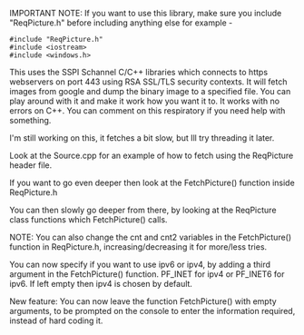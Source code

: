 IMPORTANT NOTE: If you want to use this library, make sure you include "ReqPicture.h" before including anything else for example -
```
#include "ReqPicture.h"
#include <iostream>
#include <windows.h>
```

This uses the SSPI Schannel C/C++ libraries which connects to https webservers on port 443 using RSA SSL/TLS security contexts. It will fetch images from google and dump the binary image to a specified file. You can play around with it and make it work how you want it to. It works with no errors on C++. You can comment on this respiratory if you need help with something.


I'm still working on this, it fetches a bit slow, but Ill try threading it later.

Look at the Source.cpp for an example of how to fetch using the ReqPicture header file.

If you want to go even deeper then look at the FetchPicture() function inside ReqPicture.h

You can then slowly go deeper from there, by looking at the ReqPicture class functions which FetchPicture() calls.

NOTE: You can also change the cnt and cnt2 variables in the FetchPicture() function in ReqPicture.h, increasing/decreasing it for more/less tries.

You can now specify if you want to use ipv6 or ipv4, by adding a third argument in the FetchPicture() function. PF_INET for ipv4 or PF_INET6 for ipv6. If left empty then ipv4 is chosen by default.

New feature: You can now leave the function FetchPicture() with empty arguments, to be prompted on the console to enter the information required, instead of hard coding it.
